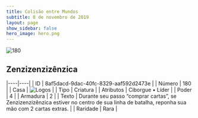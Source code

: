 ```yaml
---
title: Colisão entre Mundos
subtitle: 8 de novembro de 2019
layout: page
show_sidebar: false
hero_image: hero.png
---
```


![180](https://cdn.keyforgegame.com/media/card_front/pt/452_180_8JHCW75J6RX_pt.png)

## Zenzizenzizênzica

|----|----|
| ID | 8af5dacd-9dac-40fc-8329-aaf592d2473e |
| Número | 180 |
| Casa | ![Logos](https://archonarcana.com/images/thumb/c/ce/Logos.png/22px-Logos.png "Logos") |
| Tipo | Criatura |
| Atributos | Ciborgue • Líder |
| Poder | 4 |
| Armadura | 2 |
| Texto | Durante seu passo “comprar cartas”,  se Zenzizenzizênzica estiver no centro de sua linha de batalha, reponha sua mão com 2 cartas extras. |
| Raridade | Rara |
